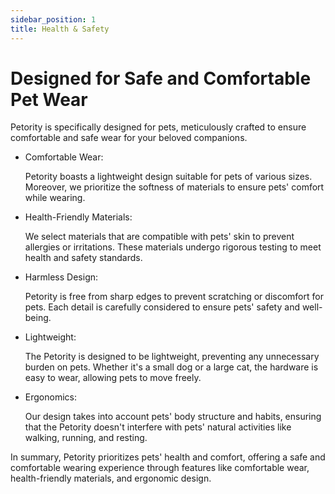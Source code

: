 ```yaml
---
sidebar_position: 1
title: Health & Safety
---
```

# Designed for Safe and Comfortable Pet Wear

Petority is specifically designed for pets, meticulously crafted to ensure comfortable and safe wear for your beloved companions. 

+ Comfortable Wear:

    Petority boasts a lightweight design suitable for pets of various sizes. Moreover, we prioritize the softness of materials to ensure pets' comfort while wearing.

+ Health-Friendly Materials:

    We select materials that are compatible with pets' skin to prevent allergies or irritations. These materials undergo rigorous testing to meet health and safety standards.

+ Harmless Design:

    Petority is free from sharp edges to prevent scratching or discomfort for pets. Each detail is carefully considered to ensure pets' safety and well-being.

+ Lightweight:

    The Petority is designed to be lightweight, preventing any unnecessary burden on pets. Whether it's a small dog or a large cat, the hardware is easy to wear, allowing pets to move freely.

+ Ergonomics:

    Our design takes into account pets' body structure and habits, ensuring that the Petority doesn't interfere with pets' natural activities like walking, running, and resting.

In summary, Petority prioritizes pets' health and comfort, offering a safe and comfortable wearing experience through features like comfortable wear, health-friendly materials, and ergonomic design. 
